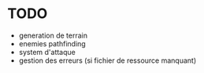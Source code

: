 # TODO

- generation de terrain
- enemies pathfinding
- system d'attaque
- gestion des erreurs (si fichier de ressource manquant)
